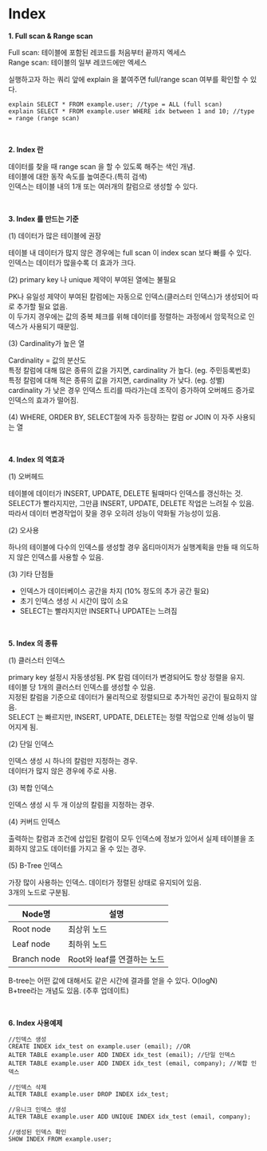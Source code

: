 Index
=============

__1. Full scan & Range scan__

  Full scan: 테이블에 포함된 레코드를 처음부터 끝까지 엑세스  
  Range scan: 테이블의 일부 레코드에만 엑세스  
  
  실행하고자 하는 쿼리 앞에 explain 을 붙여주면 full/range scan 여부를 확인할 수 있다.  
    
```
explain SELECT * FROM example.user; //type = ALL (full scan)
explain SELECT * FROM example.user WHERE idx between 1 and 10; //type = range (range scan)
```

<br/>

__2. Index 란__

  데이터를 찾을 때 range scan 을 할 수 있도록 해주는 색인 개념.  
  테이블에 대한 동작 속도를 높여준다.(특히 검색)  
  인덱스는 테이블 내의 1개 또는 여러개의 칼럼으로 생성할 수 있다.  
   
<br/>
    
__3. Index 를 만드는 기준__

  (1) 데이터가 많은 테이블에 권장  
  
  테이블 내 데이터가 많지 않은 경우에는 full scan 이 index scan 보다 빠를 수 있다.  
  인덱스는 데이터가 많을수록 더 효과가 크다.  
  
  (2) primary key 나 unique 제약이 부여된 열에는 불필요  
  
  PK나 유일성 제약이 부여된 칼럼에는 자동으로 인덱스(클러스터 인덱스)가 생성되어 따로 추가할 필요 없음.  
  이 두가지 경우에는 값의 중복 체크를 위해 데이터를 정렬하는 과정에서 암묵적으로 인덱스가 사용되기 때문임.  
  
  (3) Cardinality가 높은 열  
  
  Cardinality = 값의 분산도  
  특정 칼럼에 대해 많은 종류의 값을 가지면, cardinality 가 높다. (eg. 주민등록번호)  
  특정 칼럼에 대해 적은 종류의 값을 가지면, cardinality 가 낮다. (eg. 성별)  
  cardinality 가 낮은 경우 인덱스 트리를 따라가는데 조작이 증가하여 오버헤드 증가로 인덱스의 효과가 떨어짐.  
  
  (4) WHERE, ORDER BY, SELECT절에 자주 등장하는 칼럼 or JOIN 이 자주 사용되는 열  
  
  <br/>

__4. Index 의 역효과__

  (1) 오버헤드  
  
  테이블에 데이터가 INSERT, UPDATE, DELETE 될때마다 인덱스를 갱신하는 것.  
  SELECT가 빨라지지만, 그만큼 INSERT, UPDATE, DELETE 작업은 느려질 수 있음.  
  따라서 데이터 변경작업이 잦을 경우 오히려 성능이 약화될 가능성이 있음.  
  
  (2) 오사용  
  
  하나의 테이블에 다수의 인덱스를 생성할 경우 옵티마이저가 실행계획을 만들 때 의도하지 않은 인덱스를 사용할 수 있음.  
  
  (3) 기타 단점들  
  - 인덱스가 데이터베이스 공간을 차지 (10% 정도의 추가 공간 필요)  
  - 초기 인덱스 생성 시 시간이 많이 소요  
  - SELECT는 빨라지지만 INSERT나 UPDATE는 느려짐  

<br/>

__5. Index 의 종류__

  (1) 클러스터 인덱스  
  
  primary key 설정시 자동생성됨. PK 칼럼 데이터가 변경되어도 항상 정렬을 유지.  
  테이블 당 1개의 클러스터 인덱스를 생성할 수 있음.  
  지정된 칼럼을 기준으로 데이터가 물리적으로 정렬되므로 추가적인 공간이 필요하지 않음.  
  SELECT 는 빠르지만, INSERT, UPDATE, DELETE는 정렬 작업으로 인해 성능이 떨어지게 됨.  
  
  (2) 단일 인덱스  
  
  인덱스 생성 시 하나의 칼럼만 지정하는 경우.  
  데이터가 많지 않은 경우에 주로 사용.  
  
  (3) 복합 인덱스  
  
  인덱스 생성 시 두 개 이상의 칼럼을 지정하는 경우.  
  
  (4) 커버드 인덱스  
  
  출력하는 칼럼과 조건에 삽입된 칼럼이 모두 인덱스에 정보가 있어서 실제 테이블을 조회하지 않고도 데이터를 가지고 올 수 있는 경우.  
  
  (5) B-Tree 인덱스  
  
  가장 많이 사용하는 인덱스. 데이터가 정렬된 상태로 유지되어 있음.  
  3개의 노드로 구분됨.  
  
  |Node명|설명|
  |---|---|
  |Root node|최상위 노드|
  |Leaf node|최하위 노드|
  |Branch node|Root와 leaf를 연결하는 노드|
  
  B-tree는 어떤 값에 대해서도 같은 시간에 결과를 얻을 수 있다. O(logN)  
  B+tree라는 개념도 있음. (추후 업데이트)  
  
  <br/>

__6. Index 사용예제__

```
//인덱스 생성
CREATE INDEX idx_test on example.user (email); //OR
ALTER TABLE example.user ADD INDEX idx_test (email); //단일 인덱스
ALTER TABLE example.user ADD INDEX idx_test (email, company); //복합 인덱스

//인덱스 삭제
ALTER TABLE example.user DROP INDEX idx_test;

//유니크 인덱스 생성
ALTER TABLE example.user ADD UNIQUE INDEX idx_test (email, company);

//생성된 인덱스 확인
SHOW INDEX FROM example.user;
```
